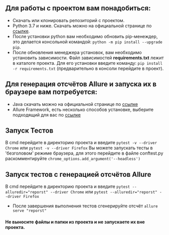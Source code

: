 ## Для работы с проектом вам понадобиться: #
* Скачать или клонировать репозиторий с проектом.
* Python 3.7 и ниже. Скачать можно на официальной странице по [ссылке](https://www.python.org/downloads/).
* После установки python вам необходимо обновить pip-менеждер, это делается консольной командой: `python -m pip install --upgrade pip`.
* После обновления менеджера установок, вам необходимо установить зависимости. Файл зависимостей **requirements.txt** лежит в каталоге проекта. Для его установки введите команду: `pip install -r requirements.txt` (предварительно в консоли перейдите в проект).
## Для генерация отсчётов Allure и запуска их в браузере вам потребуется: #
* Java скачать можно на официальной странице по [ссылке](https://www.java.com/ru/download/ie_manual.jsp?locale=ru)
* Allure Framework, есть несколько способов установке, выберите подходящий для вас по [ссылке](https://docs.qameta.io/allure/#_get_started)
## Запуск Тестов #
В cmd перейдите в директорию проекта и введите `pytest -v --driver Chrome` или `pytest -v --driver Firefox`
Вы можете запускать тесты в 'безголовом' режиме браузера, для этого перейдите в файле conftest.py раскомментируйте `chrome_options.add_argument('--headless')`
## Запуск тестов с генерацией отсчётов Allure
В cmd перейдите в директорию проекта и введите `pytest --alluredir="reporst" --driver Chrome` или `pytest --alluredir="reporst" --driver Firefox`
* После завершения выполнения тестов сгенерируйте отсчёт `allure serve "reporst"`
#### **Не выносите файлы и папки из проекта и не запускаете их вне проекта.**

